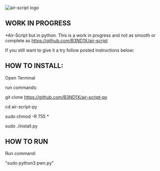 ![air-script logo](https://raw.githubusercontent.com/B3ND1X/air-script-img/main/IMG_0992.jpg)


## WORK IN PROGRESS
*Air-Script but in python.
This is a work in progress and not as smooth or complete as https://github.com/B3ND1X/air-script


If you still want to give it a try follow posted instructions below:		
		
## HOW TO INSTALL:

Open Terminal

run commands: 

git clone https://github.com/B3ND1X/air-script-py

cd air-script-py

sudo chmod -R 755 *

sudo ./install.py


## HOW TO RUN

Run command: 

"sudo python3 pwn.py"
